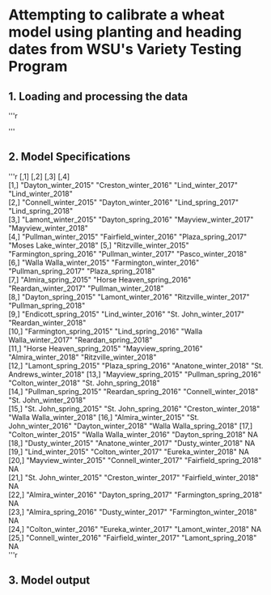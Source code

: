 # Attempting to calibrate a wheat model using planting and heading dates from WSU's Variety Testing Program

## 1. Loading and processing the data

'''r

'''

## 2. Model Specifications
'''r
     [,1]                       [,2]                       [,3]                      [,4]                     
 [1,] "Dayton_winter_2015"       "Creston_winter_2016"      "Lind_winter_2017"        "Lind_winter_2018"       
 [2,] "Connell_winter_2015"      "Dayton_winter_2016"       "Lind_spring_2017"        "Lind_spring_2018"       
 [3,] "Lamont_winter_2015"       "Dayton_spring_2016"       "Mayview_winter_2017"     "Mayview_winter_2018"    
 [4,] "Pullman_winter_2015"      "Fairfield_winter_2016"    "Plaza_spring_2017"       "Moses Lake_winter_2018" 
 [5,] "Ritzville_winter_2015"    "Farmington_spring_2016"   "Pullman_winter_2017"     "Pasco_winter_2018"      
 [6,] "Walla Walla_winter_2015"  "Farmington_winter_2016"   "Pullman_spring_2017"     "Plaza_spring_2018"      
 [7,] "Almira_spring_2015"       "Horse Heaven_spring_2016" "Reardan_winter_2017"     "Pullman_winter_2018"    
 [8,] "Dayton_spring_2015"       "Lamont_winter_2016"       "Ritzville_winter_2017"   "Pullman_spring_2018"    
 [9,] "Endicott_spring_2015"     "Lind_winter_2016"         "St. John_winter_2017"    "Reardan_winter_2018"    
[10,] "Farmington_spring_2015"   "Lind_spring_2016"         "Walla Walla_winter_2017" "Reardan_spring_2018"    
[11,] "Horse Heaven_spring_2015" "Mayview_spring_2016"      "Almira_winter_2018"      "Ritzville_winter_2018"  
[12,] "Lamont_spring_2015"       "Plaza_spring_2016"        "Anatone_winter_2018"     "St. Andrews_winter_2018"
[13,] "Mayview_spring_2015"      "Pullman_spring_2016"      "Colton_winter_2018"      "St. John_spring_2018"   
[14,] "Pullman_spring_2015"      "Reardan_spring_2016"      "Connell_winter_2018"     "St. John_winter_2018"   
[15,] "St. John_spring_2015"     "St. John_spring_2016"     "Creston_winter_2018"     "Walla Walla_winter_2018"
[16,] "Almira_winter_2015"       "St. John_winter_2016"     "Dayton_winter_2018"      "Walla Walla_spring_2018"
[17,] "Colton_winter_2015"       "Walla Walla_winter_2016"  "Dayton_spring_2018"      NA                       
[18,] "Dusty_winter_2015"        "Anatone_winter_2017"      "Dusty_winter_2018"       NA                       
[19,] "Lind_winter_2015"         "Colton_winter_2017"       "Eureka_winter_2018"      NA                       
[20,] "Mayview_winter_2015"      "Connell_winter_2017"      "Fairfield_spring_2018"   NA                       
[21,] "St. John_winter_2015"     "Creston_winter_2017"      "Fairfield_winter_2018"   NA                       
[22,] "Almira_winter_2016"       "Dayton_spring_2017"       "Farmington_spring_2018"  NA                       
[23,] "Almira_spring_2016"       "Dusty_winter_2017"        "Farmington_winter_2018"  NA                       
[24,] "Colton_winter_2016"       "Eureka_winter_2017"       "Lamont_winter_2018"      NA                       
[25,] "Connell_winter_2016"      "Fairfield_winter_2017"    "Lamont_spring_2018"      NA         
'''r
## 3. Model output

